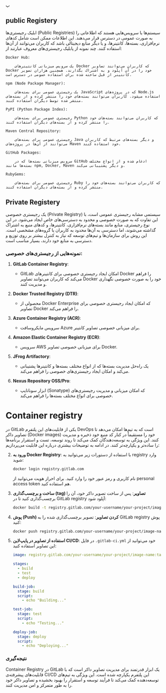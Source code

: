 پ
## public Registery

ابلیک رجیستری‌ها (Public Registries) سیستم‌ها یا سرویس‌هایی هستند که اطلاعاتی را به صورت عمومی در دسترس قرار می‌دهند. این اطلاعات ممکن است شامل کدهای نرم‌افزاری، بسته‌ها، کانتینرها، و یا دیگر منابع دیجیتالی باشد که کاربران می‌توانند از آن‌ها استفاده کنند. چند نمونه از پابلیک رجیستری‌های معروف عبارتند از:



    Docker Hub:
    
        یک سرویس میزبانی کانتینرهای Docker که کاربران می‌توانند تصاویر Docker خود را در آن آپلود و به اشتراک بگذارند. همچنین هزاران تصویر کانتینر از قبل ساخته شده برای استفاده عمومی در دسترس است.

    npm (Node Package Manager):
    
        یک رجیستری عمومی برای بسته‌های JavaScript که در پروژه‌های Node.js استفاده می‌شود. کاربران می‌توانند بسته‌های خود را منتشر کرده و از بسته‌های منتشر شده توسط دیگران استفاده کنند.

    PyPI (Python Package Index):
    
        رجیستری عمومی برای بسته‌های Python که کاربران می‌توانند بسته‌های خود را منتشر کرده و از بسته‌های دیگران استفاده کنند.

    Maven Central Repository:
    
        رجیستری عمومی برای بسته‌های Java و دیگر بسته‌های مرتبط که کاربران می‌توانند از آن‌ها در پروژه‌های Maven خود استفاده کنند.

    GitHub Packages:
    
        سرویس میزبانی بسته‌ها که در GitHub ادغام شده و از انواع مختلف بسته‌ها مانند npm, Docker, Maven و دیگر پشتیبانی می‌کند.

    RubyGems:
    
        رجیستری عمومی برای بسته‌های Ruby که کاربران می‌توانند بسته‌های خود را منتشر کرده و از بسته‌های دیگران استفاده کنند.



      
## Private Registery


یک رجیستری خصوصی (Private Registry) سیستمی مشابه رجیستری عمومی است، با این تفاوت که به صورت خصوصی و محدود به دسترسی‌های خاص ایجاد می‌شود. در این نوع رجیستری، منابع مانند بسته‌های نرم‌افزاری، کانتینرها، و کدهای منبع به اشتراک گذاشته می‌شوند، اما دسترسی به آن‌ها محدود به کاربران یا گروه‌های مشخصی است. این روش برای سازمان‌ها و تیم‌های توسعه که نیاز به کنترل بیشتر بر روی توزیع و دسترسی به منابع خود دارند، بسیار مناسب است.

### نمونه‌هایی از رجیستری‌های خصوصی:

1. **GitLab Container Registry**:
   - GitLab امکان ایجاد رجیستری خصوصی برای کانتینرهای Docker را فراهم می‌کند که کاربران می‌توانند تصاویر Docker خود را به صورت خصوصی نگهداری و مدیریت کنند.

2. **Docker Trusted Registry (DTR)**:
   - محصولی از Docker Enterprise که امکان ایجاد رجیستری خصوصی برای تصاویر Docker را فراهم می‌کند.

3. **Azure Container Registry (ACR)**:
   - سرویس مایکروسافت Azure برای میزبانی خصوصی تصاویر کانتینر.

4. **Amazon Elastic Container Registry (ECR)**:
   - سرویس AWS برای میزبانی خصوصی تصاویر Docker.

5. **JFrog Artifactory**:
   - یک راه‌حل مدیریت بسته‌ها که از انواع مختلف بسته‌ها و کانتینرها پشتیبانی می‌کند و امکان ایجاد رجیستری‌های خصوصی را فراهم می‌کند.

6. **Nexus Repository OSS/Pro**:
   - ابزار سوناتایپ (Sonatype) که امکان میزبانی و مدیریت رجیستری‌های خصوصی برای انواع مختلف بسته‌ها را فراهم می‌کند.










# Container registry 

در GitLab یکی از قابلیت‌های این پلتفرم DevOps است که به تیم‌ها امکان می‌دهد تا تصاویر داکر (Docker images) خود را مستقیماً در کنار کد منبع خود ذخیره و مدیریت کنند. این ویژگی به توسعه‌دهندگان کمک می‌کند تا روند توسعه، تست و استقرار برنامه‌ها را ساده‌تر و یکپارچه‌تر کنند. در ادامه به توضیحات بیشتری درباره این قابلیت می‌پردازیم:


2. **ورود به Docker Registry**: با استفاده از دستورات زیر می‌توانید به registry وارد شوید:
    ```sh
    docker login registry.gitlab.com
    ```
    نام کاربری و رمز عبور خود را وارد کنید. برای احراز هویت می‌توانید از personal access token هم استفاده کنید.

3. **ساخت و برچسب‌گذاری (tag) تصاویر**: پس از ساخت تصویر داکر خود، آن را برچسب‌گذاری کنید تا در GitLab registry آپلود شود:
    ```sh
    docker build -t registry.gitlab.com/your-username/your-project/image-name:tag .
    ```

4. **پوش (Push) کردن تصاویر**: تصویر برچسب‌گذاری شده را به GitLab registry پوش کنید:
    ```sh
    docker push registry.gitlab.com/your-username/your-project/image-name:tag
    ```

5. **استفاده از تصاویر در پایپ‌لاین CI/CD**: در فایل `.gitlab-ci.yml` خود می‌توانید از این تصاویر استفاده کنید:
    ```yaml
    image: registry.gitlab.com/your-username/your-project/image-name:tag

    stages:
      - build
      - test
      - deploy

    build-job:
      stage: build
      script:
        - echo "Building..."

    test-job:
      stage: test
      script:
        - echo "Testing..."

    deploy-job:
      stage: deploy
      script:
        - echo "Deploying..."
    ```

### نتیجه‌گیری

Container Registry در GitLab یک ابزار قدرتمند برای مدیریت تصاویر داکر است که با قابلیت‌های پیشرفته‌ی CI/CD این پلتفرم یکپارچه شده است. این ویژگی به تیم‌های توسعه‌دهنده کمک می‌کند تا فرآیند توسعه و استقرار را بهبود بخشیده و تصاویر داکر خود را به طور متمرکز و امن مدیریت کنند.
